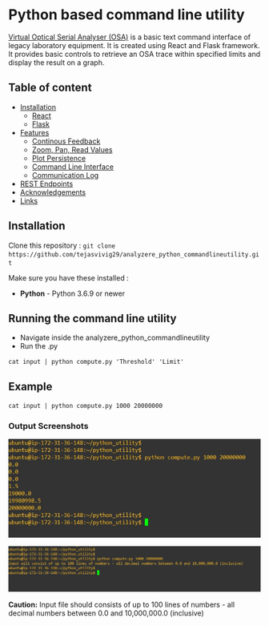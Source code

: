 Python based command line utility
======================

[Virtual Optical Serial Analyser (OSA)](http://ec2-3-134-85-47.us-east-2.compute.amazonaws.com) is a basic text command interface of legacy laboratory equipment. It is created using React and Flask framework. It provides basic controls to retrieve an OSA trace within specified limits and display the result on a graph.

## Table of content

- [Installation](#installation)
    - [React](#react)
    - [Flask](#flask)
- [Features](#features)
    - [Continous Feedback](#continous-feedback)
    - [Zoom, Pan, Read Values](#zoom-pan-read-values-from-the-chart)
    - [Plot Persistence](#plot-persistence)
    - [Command Line Interface](#command-line-interface)
    - [Communication Log](#communication-log)
- [REST Endpoints](#rest-endpoints)
- [Acknowledgements](#acknowledgements)
- [Links](#links)

## Installation

Clone this repository :
`git clone https://github.com/tejasvivig29/analyzere_python_commandlineutility.git`

Make sure you have these installed :

- **Python** - Python 3.6.9 or newer


## Running the command line utility
* Navigate inside the analyzere_python_commandlineutility
* Run the .py 

```
cat input | python compute.py 'Threshold' 'Limit'
```
## Example
```
cat input | python compute.py 1000 20000000
```

### Output Screenshots 

![Output](https://github.com/tejasvivig29/analyzere_python_commandlineutility/blob/main/python_utility_screenshot1.JPG)

![Output in case of wrong inputs](https://github.com/tejasvivig29/analyzere_python_commandlineutility/blob/main/python_utility_screenshot2.JPG)

**Caution:** Input file should consists of up to 100 lines of numbers - all decimal numbers between 0.0 and 10,000,000.0 (inclusive)


